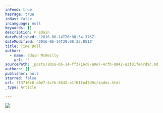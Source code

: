 ```yaml
---
inFeed: true
hasPage: true
inNav: false
inLanguage: null
keywords: []
description: © Edain
datePublished: '2016-06-14T20:08:34.376Z'
dateModified: '2016-06-14T20:08:33.851Z'
title: Time Doll
author:
  - name: Edain McNeilly
    url: ''
sourcePath: _posts/2016-06-14-ff3716c8-a0e7-4cfb-8842-a1f01fe47d9c.md
authors: []
publisher: null
starred: false
url: ff3716c8-a0e7-4cfb-8842-a1f01fe47d9c/index.html
_type: Article

---
```

![](https://the-grid-user-content.s3-us-west-2.amazonaws.com/936361c1-ae06-47d0-955d-e1ab2bf14e91.jpg)